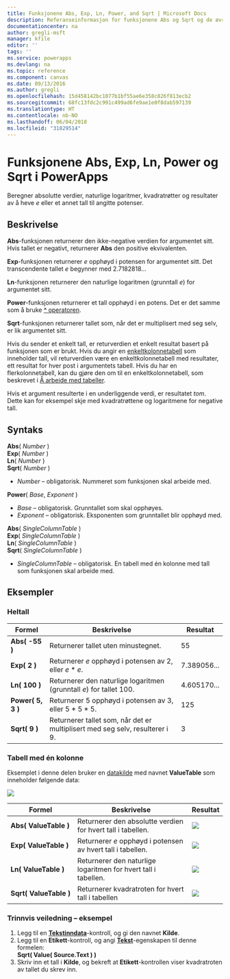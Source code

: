 ```yaml
---
title: Funksjonene Abs, Exp, Ln, Power, and Sqrt | Microsoft Docs
description: Referanseinformasjon for funksjonene Abs og Sqrt og de øvrige funksjonene i PowerApps, inkludert syntaks og eksempler
documentationcenter: na
author: gregli-msft
manager: kfile
editor: ''
tags: ''
ms.service: powerapps
ms.devlang: na
ms.topic: reference
ms.component: canvas
ms.date: 09/13/2016
ms.author: gregli
ms.openlocfilehash: 15d458142bc1077b1bf55ae6e358c826f813ecb2
ms.sourcegitcommit: 68fc13fdc2c991c499ad6fe9ae1e0f8dab597139
ms.translationtype: HT
ms.contentlocale: nb-NO
ms.lasthandoff: 06/04/2018
ms.locfileid: "31829514"
---
```

# <a name="abs-exp-ln-power-and-sqrt-functions-in-powerapps"></a>Funksjonene Abs, Exp, Ln, Power og Sqrt i PowerApps
Beregner absolutte verdier, naturlige logaritmer, kvadratrøtter og resultater av å heve *e* eller et annet tall til angitte potenser.

## <a name="description"></a>Beskrivelse
**Abs**-funksjonen returnerer den ikke-negative verdien for argumentet sitt. Hvis tallet er negativt, returnerer **Abs** den positive ekvivalenten.

**Exp**-funksjonen returnerer *e* opphøyd i potensen for argumentet sitt.  Det transcendente tallet *e* begynner med 2.7182818...

**Ln**-funksjonen returnerer den naturlige logaritmen (grunntall *e*) for argumentet sitt.

**Power**-funksjonen returnerer et tall opphøyd i en potens.  Det er det samme som å bruke [**^** operatoren](operators.md).

**Sqrt**-funksjonen returnerer tallet som, når det er multiplisert med seg selv, er lik argumentet sitt.

Hvis du sender et enkelt tall, er returverdien et enkelt resultat basert på funksjonen som er brukt.  Hvis du angir en [enkeltkolonnetabell](../working-with-tables.md) som inneholder tall, vil returverdien være en enkeltkolonnetabell med resultater, ett resultat for hver post i argumentets tabell. Hvis du har en flerkolonnetabell, kan du gjøre den om til en enkeltkolonnetabell, som beskrevet i [Å arbeide med tabeller](../working-with-tables.md).  

Hvis et argument resulterte i en underliggende verdi, er resultatet *tom*.  Dette kan for eksempel skje med kvadratrøttene og logaritmene for negative tall.

## <a name="syntax"></a>Syntaks
**Abs**( *Number* )<br>**Exp**( *Number* )<br>**Ln**( *Number* )<br>**Sqrt**( *Number* )

* *Number* – obligatorisk. Nummeret som funksjonen skal arbeide med.

**Power**( *Base*, *Exponent* )

* *Base* – obligatorisk. Grunntallet som skal opphøyes.
* *Exponent* – obligatorisk. Eksponenten som grunntallet blir opphøyd med.

**Abs**( *SingleColumnTable* )<br>**Exp**( *SingleColumnTable* )<br>**Ln**( *SingleColumnTable* )<br>**Sqrt**( *SingleColumnTable* )

* *SingleColumnTable* – obligatorisk. En tabell med én kolonne med tall som funksjonen skal arbeide med.

## <a name="examples"></a>Eksempler
### <a name="single-number"></a>Heltall
| Formel | Beskrivelse | Resultat |
| --- | --- | --- |
| **Abs( -55 )** |Returnerer tallet uten minustegnet. |55 |
| **Exp( 2 )** |Returnerer *e* opphøyd i potensen av 2, eller *e* \* *e*. |7.389056... |
| **Ln( 100 )** |Returnerer den naturlige logaritmen (grunntall *e*) for tallet 100. |4.605170... |
| **Power( 5, 3 )** |Returnerer 5 opphøyd i potensen av 3, eller 5 \* 5 \* 5. |125 |
| **Sqrt( 9 )** |Returnerer tallet som, når det er multiplisert med seg selv, resulterer i 9. |3 |

### <a name="single-column-table"></a>Tabell med én kolonne
Eksemplet i denne delen bruker en [datakilde](../working-with-data-sources.md) med navnet **ValueTable** som inneholder følgende data:

![](media/function-numericals/values.png)

| Formel | Beskrivelse | Resultat |
| --- | --- | --- |
| **Abs(&nbsp;ValueTable&nbsp;)** |Returnerer den absolutte verdien for hvert tall i tabellen. |<style> img { max-width: none } </style> ![](media/function-numericals/values-abs.png) |
| **Exp(&nbsp;ValueTable&nbsp;)** |Returnerer *e* opphøyd i potensen av hvert tall i tabellen. |<style> img { max-width: none } </style> ![](media/function-numericals/values-exp.png) |
| **Ln(&nbsp;ValueTable&nbsp;)** |Returnerer den naturlige logaritmen for hvert tall i tabellen. |<style> img { max-width: none } </style> ![](media/function-numericals/values-ln.png) |
| **Sqrt(&nbsp;ValueTable&nbsp;)** |Returnerer kvadratroten for hvert tall i tabellen |![](media/function-numericals/values-sqrt.png) |

### <a name="step-by-step-example"></a>Trinnvis veiledning – eksempel
1. Legg til en **[Tekstinndata](../controls/control-text-input.md)**-kontroll, og gi den navnet **Kilde**.
2. Legg til en **Etikett**-kontroll, og angi **[Tekst](../controls/properties-core.md)**-egenskapen til denne formelen:
   <br>
   **Sqrt( Value( Source.Text ) )**
3. Skriv inn et tall i **Kilde**, og bekreft at **Etikett**-kontrollen viser kvadratroten av tallet du skrev inn.

